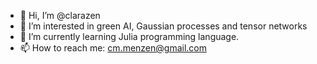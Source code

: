 - 👋 Hi, I’m @clarazen
- 👀 I’m interested in green AI, Gaussian processes and tensor networks
- 🌱 I’m currently learning Julia programming language.
- 📫 How to reach me: cm.menzen@gmail.com

<!---
clarazen/clarazen is a ✨ special ✨ repository because its `README.md` (this file) appears on your GitHub profile.
You can click the Preview link to take a look at your changes.
--->

